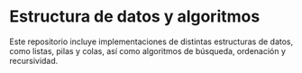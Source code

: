 # Estructura de datos y algoritmos

Este repositorio incluye implementaciones de distintas estructuras de datos, como listas, pilas y colas, así como algoritmos de búsqueda, ordenación y recursividad.